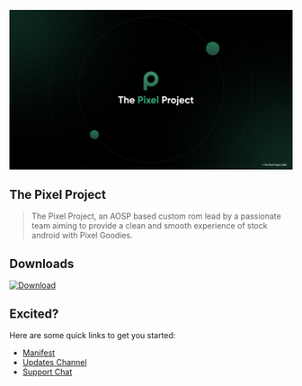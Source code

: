 ![tpp](https://github.com/The-Pixel-Project/tpp_files/raw/main/TPPGithub.png?raw=true)

The Pixel Project
---------------
> The Pixel Project, an AOSP based custom rom lead by a passionate team aiming to provide a clean and smooth experience of stock android with Pixel Goodies. 

Downloads
---------------
[![Download](https://img.shields.io/sourceforge/dt/pixel-project.svg)](https://sourceforge.net/projects/droidxui-releases/)

Excited?
---------------
Here are some quick links to get you started:
- [Manifest](https://github.com/The-Pixel-Project/manifest)
- [Updates Channel](https://t.me/ThePixelProject)
- [Support Chat](https://t.me/ThePixelProjectChat)

